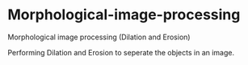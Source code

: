 # Morphological-image-processing
Morphological image processing  (Dilation and Erosion)


Performing Dilation and Erosion to seperate the objects in an image.
